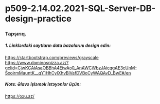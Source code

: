 # p509-2.14.02.2021-SQL-Server-DB-design-practice

### Tapşırıq.


##### 1. Linklərdəki saytların data bazalarını design edin:
https://startbootstrap.com/previews/grayscale <br />
https://www.dominospizza.az/?gclid=CjwKCAiAsaOBBhA4EiwAo0_AnAWCWbzJAicqgAE3cUnM-SxoirmMauntK__qY1HhCyIXhvBlVafDVBoCyWAQAvD_BwE#/en




##### Note: _Əlavə işləmək istəyənlər üçün:_
https://oxu.az/
